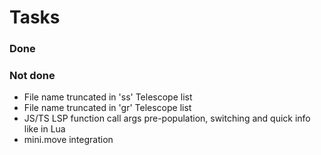 # Tasks

### Done


### Not done

- File name truncated in '<leader>ss' Telescope list
- File name truncated in 'gr' Telescope list
- JS/TS LSP function call args pre-population, switching and quick info like in Lua
- mini.move integration


